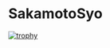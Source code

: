 # SakamotoSyo
[![trophy](https://github-profile-trophy.vercel.app/?username=kouzukimisuzu)](https://https://github.com/kouzukimisuzu/SakamotoSyo/edit/master/README.md)
